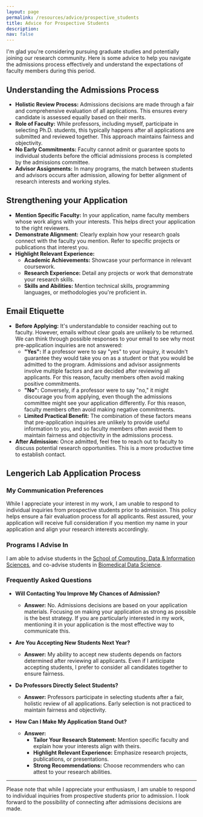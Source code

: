 ```yaml
---
layout: page
permalink: /resources/advice/prospective_students
title: Advice for Prospective Students
description:
nav: false
---
```


I'm glad you're considering pursuing graduate studies and potentially joining our research community.
Here is some advice to help you navigate the admissions process effectively and understand the expectations of faculty members during this period.

## Understanding the Admissions Process

- **Holistic Review Process:** Admissions decisions are made through a fair and comprehensive evaluation of all applications. This ensures every candidate is assessed equally based on their merits.
- **Role of Faculty:** While professors, including myself, participate in selecting Ph.D. students, this typically happens after all applications are submitted and reviewed together. This approach maintains fairness and objectivity.
- **No Early Commitments:** Faculty cannot admit or guarantee spots to individual students before the official admissions process is completed by the admissions committee.
- **Advisor Assignments:** In many programs, the match between students and advisors occurs after admission, allowing for better alignment of research interests and working styles.

## Strengthening your Application

- **Mention Specific Faculty:** In your application, name faculty members whose work aligns with your interests. This helps direct your application to the right reviewers.
- **Demonstrate Alignment:** Clearly explain how your research goals connect with the faculty you mention. Refer to specific projects or publications that interest you.
- **Highlight Relevant Experience:**
  - **Academic Achievements:** Showcase your performance in relevant coursework.
  - **Research Experience:** Detail any projects or work that demonstrate your research skills.
  - **Skills and Abilities:** Mention technical skills, programming languages, or methodologies you're proficient in.

## Email Etiquette

- **Before Applying:** It's understandable to consider reaching out to faculty. However, emails without clear goals are unlikely to be returned. We can think through possible responses to your email to see why most pre-application inquiries are not answered:
  - **"Yes":** If a professor were to say "yes" to your inquiry, it wouldn't guarantee they would take you on as a student or that you would be admitted to the program. Admissions and advisor assignments involve multiple factors and are decided after reviewing all applicants. For this reason, faculty members often avoid making positive commitments.
  - **"No":** Conversely, if a professor were to say "no," it might discourage you from applying, even though the admissions committee might see your application differently. For this reason, faculty members often avoid making negative commitments.
  - **Limited Practical Benefit:** The combination of these factors means that pre-application inquiries are unlikely to provide useful information to you, and so faculty members often avoid them to maintain fairness and objectivity in the admissions process.
- **After Admission:** Once admitted, feel free to reach out to faculty to discuss potential research opportunities. This is a more productive time to establish contact.

## Lengerich Lab Application Process

### My Communication Preferences

While I appreciate your interest in my work, I am unable to respond to individual inquiries from prospective students prior to admission.
This policy helps ensure a fair evaluation process for all applicants.
Rest assured, your application will receive full consideration if you mention my name in your application and align your research interests accordingly.

### Programs I Advise In

I am able to advise students in the [School of Computing, Data & Information Sciences](https://cdis.wisc.edu/academics/graduate/), and co-advise students in [Biomedical Data Science](https://biostat.wiscweb.wisc.edu/education/current-students/phd-bds/).

### Frequently Asked Questions

- **Will Contacting You Improve My Chances of Admission?**

  - **Answer:** No. Admissions decisions are based on your application materials. Focusing on making your application as strong as possible is the best strategy. If you are particularly interested in my work, mentioning it in your application is the most effective way to communicate this.

- **Are You Accepting New Students Next Year?**

  - **Answer:** My ability to accept new students depends on factors determined after reviewing all applicants. Even if I anticipate accepting students, I prefer to consider all candidates together to ensure fairness.

- **Do Professors Directly Select Students?**

  - **Answer:** Professors participate in selecting students after a fair, holistic review of all applications. Early selection is not practiced to maintain fairness and objectivity.

- **How Can I Make My Application Stand Out?**
  - **Answer:**
    - **Tailor Your Research Statement:** Mention specific faculty and explain how your interests align with theirs.
    - **Highlight Relevant Experience:** Emphasize research projects, publications, or presentations.
    - **Strong Recommendations:** Choose recommenders who can attest to your research abilities.

---

Please note that while I appreciate your enthusiasm, I am unable to respond to individual inquiries from prospective students prior to admission. I look forward to the possibility of connecting after admissions decisions are made.
